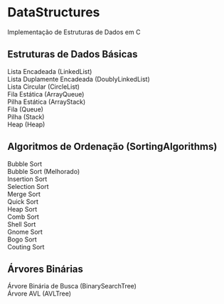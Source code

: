 # DataStructures
Implementação de Estruturas de Dados em C

## Estruturas de Dados Básicas
Lista Encadeada (LinkedList)  
Lista Duplamente Encadeada (DoublyLinkedList)  
Lista Circular (CircleList)  
Fila Estática (ArrayQueue)  
Pilha Estática (ArrayStack)  
Fila (Queue)  
Pilha (Stack)  
Heap (Heap)

## Algoritmos de Ordenação (SortingAlgorithms)
Bubble Sort  
Bubble Sort (Melhorado)  
Insertion Sort  
Selection Sort  
Merge Sort  
Quick Sort  
Heap Sort  
Comb Sort  
Shell Sort  
Gnome Sort  
Bogo Sort  
Couting Sort  

## Árvores Binárias
Árvore Binária de Busca (BinarySearchTree)  
Árvore AVL (AVLTree)










